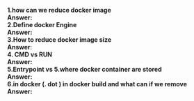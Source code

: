 **1.how can we reduce docker image**   
**Answer:**    
**2.Define docker Engine**   
**Answer:**  
**3.How to reduce docker image size**  
**Answer**:  
**4. CMD vs RUN**  
**Answer:**  
**5.Entrypoint vs 5.where docker container are stored**  
**Answer:**    
**6.in docker (. dot ) in docker build and what can if we remove  
Answer:**  
